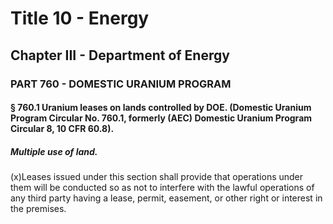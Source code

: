 
# Title 10 - Energy
## Chapter III - Department of Energy
### PART 760 - DOMESTIC URANIUM PROGRAM
#### § 760.1 Uranium leases on lands controlled by DOE. (Domestic Uranium Program Circular No. 760.1, formerly (AEC) Domestic Uranium Program Circular 8, 10 CFR 60.8).
##### Multiple use of land.

(x)Leases issued under this section shall provide that operations under them will be conducted so as not to interfere with the lawful operations of any third party having a lease, permit, easement, or other right or interest in the premises.
